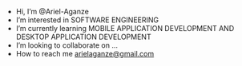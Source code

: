 -  Hi, I’m @Ariel-Aganze
-  I’m interested in SOFTWARE ENGINEERING
-  I’m currently learning MOBILE APPLICATION DEVELOPMENT AND  DESKTOP APPLICATION DEVELOPMENT
-  I’m looking to collaborate on ...
-  How to reach me arielaganze@gmail.com

<!---
Ariel-Aganze/Ariel-Aganze is a ✨ special ✨ repository because its `README.md` (this file) appears on your GitHub profile.
You can click the Preview link to take a look at your changes.
--->
